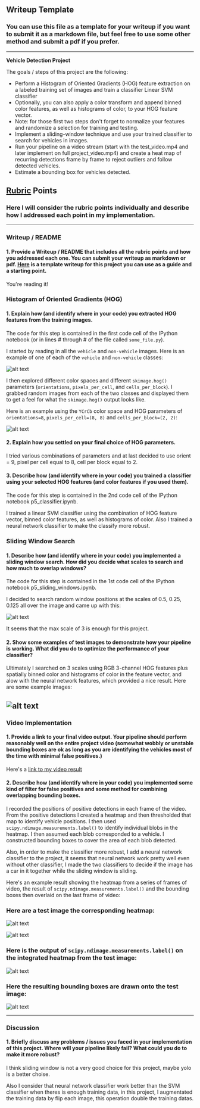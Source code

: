 ## Writeup Template
### You can use this file as a template for your writeup if you want to submit it as a markdown file, but feel free to use some other method and submit a pdf if you prefer.

---

**Vehicle Detection Project**

The goals / steps of this project are the following:

* Perform a Histogram of Oriented Gradients (HOG) feature extraction on a labeled training set of images and train a classifier Linear SVM classifier
* Optionally, you can also apply a color transform and append binned color features, as well as histograms of color, to your HOG feature vector. 
* Note: for those first two steps don't forget to normalize your features and randomize a selection for training and testing.
* Implement a sliding-window technique and use your trained classifier to search for vehicles in images.
* Run your pipeline on a video stream (start with the test_video.mp4 and later implement on full project_video.mp4) and create a heat map of recurring detections frame by frame to reject outliers and follow detected vehicles.
* Estimate a bounding box for vehicles detected.

[//]: # (Image References)
[image1]: ./data/example_image.png
[image2]: ./data/hog_example.png
[image3]: ./data/sliding_windows.png
[image4]: ./data/car_with_sliding_windows.png
[image5]: ./examples/bboxes_and_heat.png
[image6]: ./examples/labels_map.png
[image7]: ./examples/output_bboxes.png
[image8]: ./data/car_with_heatmap.png
[image9]: ./data/car_with_label.png
[video1]: ./project_video.mp4

## [Rubric](https://review.udacity.com/#!/rubrics/513/view) Points
### Here I will consider the rubric points individually and describe how I addressed each point in my implementation.  

---
### Writeup / README

#### 1. Provide a Writeup / README that includes all the rubric points and how you addressed each one.  You can submit your writeup as markdown or pdf.  [Here](https://github.com/udacity/CarND-Vehicle-Detection/blob/master/writeup_template.md) is a template writeup for this project you can use as a guide and a starting point.  

You're reading it!

### Histogram of Oriented Gradients (HOG)

#### 1. Explain how (and identify where in your code) you extracted HOG features from the training images.

The code for this step is contained in the first code cell of the IPython notebook (or in lines # through # of the file called `some_file.py`).  

I started by reading in all the `vehicle` and `non-vehicle` images.  Here is an example of one of each of the `vehicle` and `non-vehicle` classes:

![alt text][image1]

I then explored different color spaces and different `skimage.hog()` parameters (`orientations`, `pixels_per_cell`, and `cells_per_block`).  I grabbed random images from each of the two classes and displayed them to get a feel for what the `skimage.hog()` output looks like.

Here is an example using the `YCrCb` color space and HOG parameters of `orientations=8`, `pixels_per_cell=(8, 8)` and `cells_per_block=(2, 2)`:


![alt text][image2]

#### 2. Explain how you settled on your final choice of HOG parameters.

I tried various combinations of parameters and at last decided to use orient = 9, pixel per cell equal to 8, cell per block equal to 2.

#### 3. Describe how (and identify where in your code) you trained a classifier using your selected HOG features (and color features if you used them).

The code for this step is contained in the 2nd code cell of the IPython notebook p5_classifier.ipynb.  

I trained a linear SVM classifier using the combination of HOG feature vector, binned color features, as well as histograms of color.
Also I trained a neural network classifier to make the classify more robust.

### Sliding Window Search

#### 1. Describe how (and identify where in your code) you implemented a sliding window search.  How did you decide what scales to search and how much to overlap windows?

The code for this step is contained in the 1st code cell of the IPython notebook p5_sliding_windows.ipynb.  

I decided to search random window positions at the scales of 0.5, 0.25, 0.125 all over the image and came up with this:

![alt text][image3]

It seems that the max scale of 3 is enough for this project.

#### 2. Show some examples of test images to demonstrate how your pipeline is working.  What did you do to optimize the performance of your classifier?

Ultimately I searched on 3 scales using RGB 3-channel HOG features plus spatially binned color and histograms of color in the feature vector, and alow with the neural network features, which provided a nice result.  Here are some example images:

![alt text][image4]
---

### Video Implementation

#### 1. Provide a link to your final video output.  Your pipeline should perform reasonably well on the entire project video (somewhat wobbly or unstable bounding boxes are ok as long as you are identifying the vehicles most of the time with minimal false positives.)
Here's a [link to my video result](./output_video.mp4)


#### 2. Describe how (and identify where in your code) you implemented some kind of filter for false positives and some method for combining overlapping bounding boxes.

I recorded the positions of positive detections in each frame of the video.  From the positive detections I created a heatmap and then thresholded that map to identify vehicle positions.  I then used `scipy.ndimage.measurements.label()` to identify individual blobs in the heatmap.  I then assumed each blob corresponded to a vehicle.  I constructed bounding boxes to cover the area of each blob detected.

Also, in order to make the classifier more robust, I add a neural network classifier to the project, it seems that neural network work pretty well even without other classifier, I made the two classifiers to decide if the image has a car in it together while the sliding window is sliding.

Here's an example result showing the heatmap from a series of frames of video, the result of `scipy.ndimage.measurements.label()` and the bounding boxes then overlaid on the last frame of video:

### Here are a test image the corresponding heatmap:

![alt text][image4]

![alt text][image8]

### Here is the output of `scipy.ndimage.measurements.label()` on the integrated heatmap from the test image:
![alt text][image9]

### Here the resulting bounding boxes are drawn onto the test image:
![alt text][image9]



---

### Discussion

#### 1. Briefly discuss any problems / issues you faced in your implementation of this project.  Where will your pipeline likely fail?  What could you do to make it more robust?

I think sliding window is not a very good choice for this project, maybe yolo is a better choise.

Also I consider that neural network classifier work better than the SVM classifier when theres is enough training data, in this project, I augmentated the training data by flip each image, this operation double the training datas.

